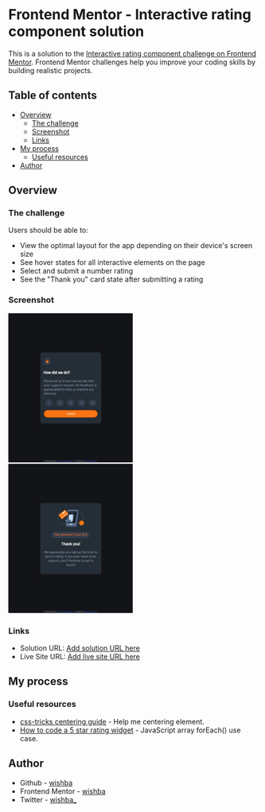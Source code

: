# Frontend Mentor - Interactive rating component solution

This is a solution to the [Interactive rating component challenge on Frontend Mentor](https://www.frontendmentor.io/challenges/interactive-rating-component-koxpeBUmI). Frontend Mentor challenges help you improve your coding skills by building realistic projects. 

## Table of contents

- [Overview](#overview)
  - [The challenge](#the-challenge)
  - [Screenshot](#screenshot)
  - [Links](#links)
- [My process](#my-process)
  - [Useful resources](#useful-resources)
- [Author](#author)

## Overview

### The challenge

Users should be able to:

- View the optimal layout for the app depending on their device's screen size
- See hover states for all interactive elements on the page
- Select and submit a number rating
- See the "Thank you" card state after submitting a rating

### Screenshot

<img src="screenshot/screenshot.jpeg" height="300px">
<img src="screenshot/screenshot-submit.jpeg"height="300px">

### Links

- Solution URL: [Add solution URL here](https://your-solution-url.com)
- Live Site URL: [Add live site URL here](https://your-live-site-url.com)

## My process

### Useful resources

- [css-tricks centering guide](https://css-tricks.com/centering-css-complete-guide/) - Help me centering element.
- [How to code a 5 star rating widget](https://youtu.be/dsRJTxieD4U?t=201) - JavaScript array forEach() use case.

## Author

- Github - [wishba](https://github.com/wishba)
- Frontend Mentor - [wishba](https://www.frontendmentor.io/profile/wishba)
- Twitter - [wishba_](https://twitter.com/wishba_)
